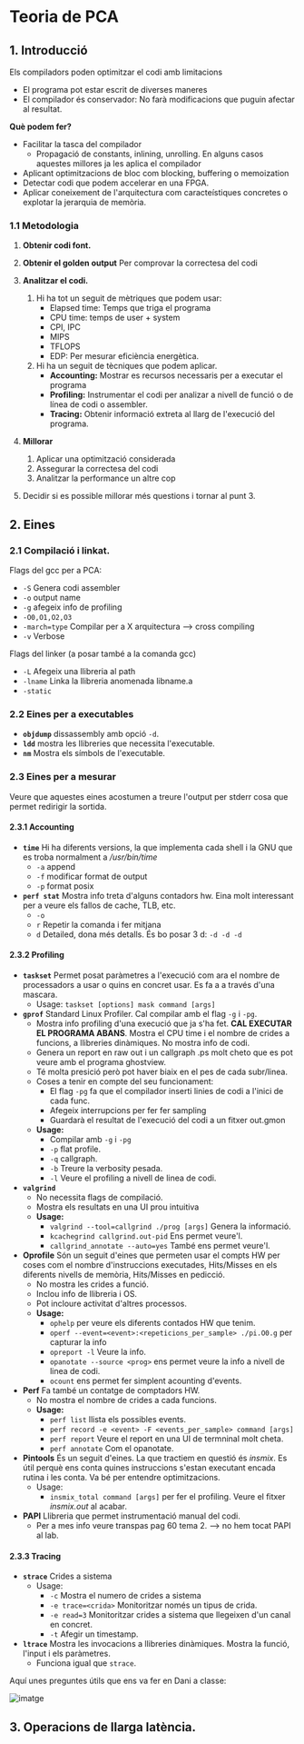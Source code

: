 # Teoria de PCA
## 1. Introducció
Els compiladors poden optimitzar el codi amb limitacions
 - El programa pot estar escrit de diverses maneres
 - El compilador és conservador: No farà modificacions que puguin afectar al resultat.

**Què podem fer?**
 - Facilitar la tasca del compilador
    - Propagació de constants, inlining, unrolling. En alguns casos aquestes millores ja les aplica el compilador
 - Aplicant optimitzacions de bloc com blocking, buffering o memoization
 - Detectar codi que podem accelerar en una FPGA.
 - Aplicar coneixement de l'arquitectura com caracteístiques concretes o explotar la jerarquia de memòria.
 
 ### 1.1 Metodologia
 1. **Obtenir codi font.**
 2. **Obtenir el golden output** Per comprovar la correctesa del codi
 3. **Analitzar el codi.**
    1. Hi ha tot un seguit de mètriques que podem usar:
        - Elapsed time: Temps que triga el programa
        - CPU time: temps de user + system
        - CPI, IPC
        - MIPS
        - TFLOPS
        - EDP: Per mesurar eficiència energètica.
    2. Hi ha un seguit de tècniques que podem aplicar.
        - **Accounting:** Mostrar es recursos necessaris per a executar el programa
        - **Profiling:** Instrumentar el codi per analizar a nivell de funció o de línea de codi o assembler.
        - **Tracing:** Obtenir informació extreta al llarg de l'execució del programa.
 4. **Millorar** 
    1. Aplicar una optimització considerada
    2. Assegurar la correctesa del codi
    3. Analitzar la performance un altre cop
 
 5. Decidir si es possible millorar més questions i tornar al punt 3.
 
 ## 2. Eines
 ### 2.1 Compilació i linkat.
 Flags del gcc per a PCA:
 - `-S` Genera codi assembler
 - `-o` output name
 - `-g` afegeix info de profiling
 - `-O0,O1,O2,O3`
 - `-march=type` Compilar per a X arquitectura --> cross compiling
 - `-v` Verbose
 
 Flags del linker (a posar també a la comanda gcc)
 - `-L` Afegeix una llibreria al path
 - `-lname` Linka la llibreria anomenada libname.a
 - `-static`
 
 ### 2.2 Eines per a executables
- **`objdump`** dissassembly amb opció `-d`.
- **`ldd`** mostra les llibreries que necessita l'executable.
- **`nm`** Mostra els símbols de l'executable.
 
 ### 2.3 Eines per a mesurar
 Veure que aquestes eines acostumen a treure l'output per stderr cosa que permet redirigir la sortida.
 #### 2.3.1 Accounting
 - **`time`** Hi ha diferents versions, la que implementa cada shell i la GNU que es troba normalment a _/usr/bin/time_
   - `-a` append
   - `-f` modificar format de output
   - `-p` format posix 
- **`perf stat`** Mostra info treta d'alguns contadors hw. Eina molt interessant per a veure els fallos de cache, TLB, etc.
  - `-o`
  - `r` Repetir la comanda i fer mitjana
  - `d` Detailed, dona més detalls. És bo posar 3 d: `-d -d -d` 
 #### 2.3.2 Profiling
 - **`taskset`** Permet posat paràmetres a l'execució com ara el nombre de processadors a usar o quins en concret usar. Es fa a a través d'una mascara.
   - Usage: `taskset [options] mask command [args]`
 - **`gprof`** Standard Linux Profiler. Cal compilar amb el flag `-g` i `-pg`.
   - Mostra info profiling d'una execució que ja s'ha fet. **CAL EXECUTAR EL PROGRAMA ABANS**. Mostra el CPU time i el nombre de crides a funcions, a llibreries dinàmiques. No mostra info de codi. 
   - Genera un report en raw out i un callgraph .ps molt cheto que es pot veure amb el programa ghostview.
   - Té molta presició però pot haver biaix en el pes de cada subr/linea. 
   - Coses a tenir en compte del seu funcionament:
     - El flag `-pg` fa que el compilador inserti linies de codi a l'inici de cada func.
     - Afegeix interrupcions per fer fer sampling
     - Guardarà el resultat de l'execució del codi a un fitxer out.gmon
   - **Usage:**
     - Compilar amb `-g` i `-pg`
     - `-p` flat profile.
     - `-q` callgraph.
     - `-b` Treure la verbosity pesada.
     - `-l` Veure el profiling a nivell de linea de codi.
 - **`valgrind`**
   - No necessita flags de compilació.
   - Mostra els resultats en una UI prou intuitiva
   - **Usage:**
     - `valgrind --tool=callgrind ./prog [args]` Genera la informació.
     - `kcachegrind callgrind.out-pid` Ens permet veure'l.
     - `callgrind_annotate --auto=yes` També ens permet veure'l.
 - **Oprofile** Són un seguit d'eines que permeten usar el compts HW per coses com el nombre d'instruccions executades, Hits/Misses en els diferents nivells de memòria, Hits/Misses en pedicció.
   - No mostra les crides a funció.
   - Inclou info de llibreria i OS.
   - Pot incloure activitat d'altres processos.
   - **Usage:**
     - `ophelp` per veure els diferents contados HW que tenim.
     - `operf --event=<event>:<repeticions_per_sample> ./pi.O0.g` per capturar la info
     - `opreport -l` Veure la info.
     - `opanotate --source <prog>` ens permet veure la info a nivell de linea de codi.
     - `ocount` ens permet fer simplent acounting d'events.
 - **Perf** Fa també un contatge de comptadors HW.
   - No mostra el nombre de crides a cada funcions.
   - **Usage:**
     - `perf list` llista els possibles events.
     - `perf record -e <event> -F <events_per_sample> command [args]`
     - `perf report` Veure el report en una UI de termninal molt cheta.
     - `perf annotate` Com el opanotate.
 - **Pintools** És un seguit d'eines. La que tractiem en questió és *insmix*. Es útil perquè ens conta quines instruccions s'estan executant encada rutina i les conta. Va bé per entendre optimitzacions.
   - Usage:
     - `insmix_total command [args]` per fer el profiling. Veure el fitxer _insmix.out_ al acabar.
 - **PAPI** Llibreria que permet instrumentació manual del codi.
   - Per a mes info veure transpas pag 60 tema 2.  --> no hem tocat PAPI al lab.
 #### 2.3.3 Tracing
 - **`strace`** Crides a sistema
   - Usage:
     - `-c` Mostra el numero de crides a sistema
     - `-e trace=<crida>` Monitoritzar només un tipus de crida.
     - `-e read=3` Monitoritzar crides a sistema que llegeixen d'un canal en concret.
     - `-t` Afegir un timestamp.
 - **`ltrace`** Mostra les invocacions a llibreries dinàmiques. Mostra la funció, l'input i els paràmetres.
   - Funciona igual que `strace`.

Aquí unes preguntes útils que ens va fer en Dani a classe:

![imatge](https://user-images.githubusercontent.com/47460533/114274068-05627600-9a1d-11eb-9bdb-0417a59ca545.png)


## 3. Operacions de llarga latència.

   
  
